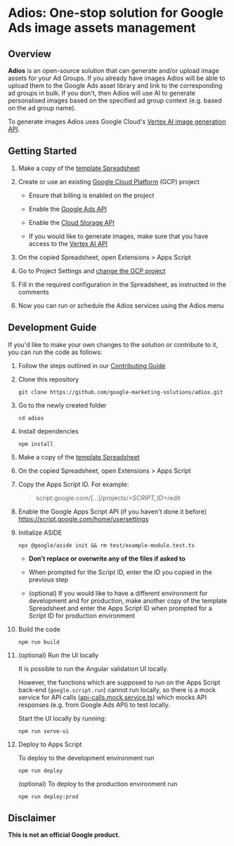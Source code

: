 <!--
Copyright 2023 Google LLC

Licensed under the Apache License, Version 2.0 (the "License");
you may not use this file except in compliance with the License.
You may obtain a copy of the License at

      http://www.apache.org/licenses/LICENSE-2.0

Unless required by applicable law or agreed to in writing, software
distributed under the License is distributed on an "AS IS" BASIS,
WITHOUT WARRANTIES OR CONDITIONS OF ANY KIND, either express or implied.
See the License for the specific language governing permissions and
limitations under the License.
-->
# Adios: One-stop solution for Google Ads image assets management

## Overview

**Adios** is an open-source solution that can generate and/or upload image assets for your Ad Groups. If you already have images Adios will be able to upload them to the Google Ads asset library and link to the corresponding ad groups in bulk. If you don't, then Adios will use AI to generate personalised images based on the specified ad group context (e.g. based on the ad group name).

To generate images Adios uses Google Cloud's [Vertex AI image generation API](https://cloud.google.com/vertex-ai/docs/generative-ai/image/overview).

## Getting Started

1. Make a copy of the [template Spreadsheet](https://docs.google.com/spreadsheets/d/1YnFCTif5ruLqs4qJIMcJmvejMEhvFHBzkBwfDp_oWRE/copy?resourcekey=0-mj_eJDv4XRwv2zwOJnYXug)

1. Create or use an existing [Google Cloud Platform](https://console.cloud.google.com/) (GCP) project

    - Ensure that billing is enabled on the project

    - Enable the [Google Ads API](https://console.cloud.google.com/apis/api/googleads.googleapis.com)

    - Enable the [Cloud Storage API](https://console.cloud.google.com/apis/api/storage.googleapis.com)

    - If you would like to generate images, make sure that you have access to the [Vertex AI API](https://cloud.google.com/vertex-ai/docs/generative-ai/image/overview)

1. On the copied Spreadsheet, open Extensions > Apps Script

1. Go to Project Settings and [change the GCP project](https://developers.google.com/apps-script/guides/cloud-platform-projects)

1. Fill in the required configuration in the Spreadsheet, as instructed in the comments

1. Now you can run or schedule the Adios services using the Adios menu

## Development Guide

If you'd like to make your own changes to the solution or contribute to it, you can run the code as follows:

1. Follow the steps outlined in our [Contributing Guide](CONTRIBUTING)

1. Clone this repository

    ```
    git clone https://github.com/google-marketing-solutions/adios.git
    ```

1. Go to the newly created folder

    ```
    cd adios
    ```

1. Install dependencies

    ```
    npm install
    ```

1. Make a copy of the [template Spreadsheet](https://docs.google.com/spreadsheets/d/1YnFCTif5ruLqs4qJIMcJmvejMEhvFHBzkBwfDp_oWRE/copy?resourcekey=0-mj_eJDv4XRwv2zwOJnYXug)

1. On the copied Spreadsheet, open Extensions > Apps Script

1. Copy the Apps Script ID. For example:

    > script.google.com/[...]/projects/*<SCRIPT_ID>*/edit

1. Enable the Google Apps Script API (if you haven't done it before)
  <https://script.google.com/home/usersettings>

1. Initialize ASIDE

    ```
    npx @google/aside init && rm test/example-module.test.ts
    ```

    - **Don't replace or overwrite any of the files if asked to**

    - When prompted for the Script ID, enter the ID you copied in the previous step

    - (optional) If you would like to have a different environment for development and for production, make another copy of the template Spreadsheet and enter the Apps Script ID when prompted for a Script ID for production environment

1. Build the code

    ```
    npm run build
    ```

1. (optional) Run the UI locally

    It is possible to run the Angular validation UI locally.

    However, the functions which are supposed to run on the Apps Script back-end (`google.script.run`) cannot run locally, so there is a mock service for API calls ([api-calls.mock.service.ts](src/ui/src/app/api-calls/api-calls.mock.service.ts)) which mocks API responses (e.g. from Google Ads API) to test locally.

    Start the UI locally by running:

    ```
    npm run serve-ui
    ```

1. Deploy to Apps Script

    To deploy to the development environment run

    ```
    npm run deploy
    ```

    (optional) To deploy to the production environment run

    ```
    npm run deploy:prod
    ```

## Disclaimer

**This is not an official Google product.**
